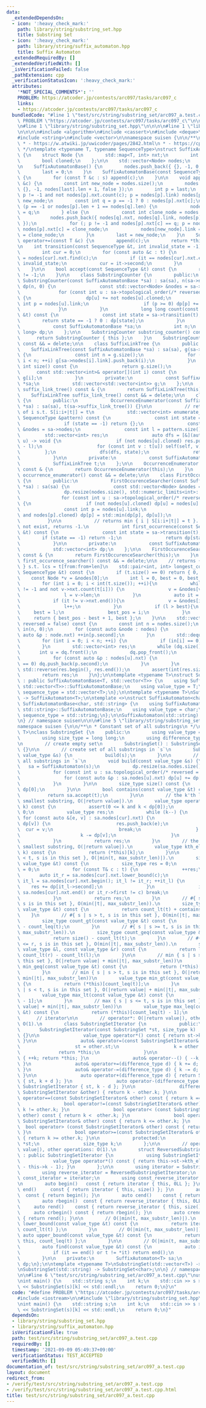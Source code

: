 ```yaml
---
data:
  _extendedDependsOn:
  - icon: ':heavy_check_mark:'
    path: library/string/substring_set.hpp
    title: Substring Set
  - icon: ':heavy_check_mark:'
    path: library/string/suffix_automaton.hpp
    title: Suffix Automaton
  _extendedRequiredBy: []
  _extendedVerifiedWith: []
  _isVerificationFailed: false
  _pathExtension: cpp
  _verificationStatusIcon: ':heavy_check_mark:'
  attributes:
    '*NOT_SPECIAL_COMMENTS*': ''
    PROBLEM: https://atcoder.jp/contests/arc097/tasks/arc097_c
    links:
    - https://atcoder.jp/contests/arc097/tasks/arc097_c
  bundledCode: "#line 1 \"test/src/string/substring_set/arc097_a.test.cpp\"\n#define\
    \ PROBLEM \"https://atcoder.jp/contests/arc097/tasks/arc097_c\"\n\n#include <iostream>\n\
    \n#line 1 \"library/string/substring_set.hpp\"\n\n\n\n#line 1 \"library/string/suffix_automaton.hpp\"\
    \n\n\n\n#include <algorithm>\n#include <cassert>\n#include <deque>\n#include <map>\n\
    #include <string>\n#include <vector>\n\nnamespace suisen {\n\n/**\n * reference\n\
    \ * - https://w.atwiki.jp/uwicoder/pages/2842.html\n * - https://cp-algorithms.com/string/suffix-automaton.html\n\
    \ */\ntemplate <typename T, typename SequenceType>\nstruct SuffixAutomatonBase\
    \ {\n    struct Node {\n        std::map<T, int> nxt;\n        int link, len;\n\
    \        bool cloned;\n    };\n\n    std::vector<Node> nodes;\n    int last;\n\
    \n    SuffixAutomatonBase() {\n        nodes.push_back({ {}, -1, 0, false });\n\
    \        last = 0;\n    }\n    SuffixAutomatonBase(const SequenceType &s) : SuffixAutomatonBase()\
    \ {\n        for (const T &c : s) append(c);\n    }\n\n    void append(const T\
    \ &c) {\n        const int new_node = nodes.size();\n        nodes.push_back({\
    \ {}, -1, nodes[last].len + 1, false });\n        int p = last;\n        for (;\
    \ p != -1 and not nodes[p].nxt.count(c); p = nodes[p].link) nodes[p].nxt[c] =\
    \ new_node;\n        const int q = p == -1 ? 0 : nodes[p].nxt[c];\n        if\
    \ (p == -1 or nodes[p].len + 1 == nodes[q].len) {\n            nodes[new_node].link\
    \ = q;\n        } else {\n            const int clone_node = nodes.size();\n \
    \           nodes.push_back({ nodes[q].nxt, nodes[q].link, nodes[p].len + 1, true\
    \ });\n            for (; p != -1 and nodes[p].nxt[c] == q; p = nodes[p].link)\
    \ nodes[p].nxt[c] = clone_node;\n            nodes[new_node].link = nodes[q].link\
    \ = clone_node;\n        }\n        last = new_node;\n    }\n    SuffixAutomatonBase&\
    \ operator+=(const T &c) {\n        append(c);\n        return *this;\n    }\n\
    \n    int transition(const SequenceType &t, int invalid_state = -1) const {\n\
    \        int cur = 0;\n        for (const auto &c : t) {\n            auto it\
    \ = nodes[cur].nxt.find(c);\n            if (it == nodes[cur].nxt.end()) return\
    \ invalid_state;\n            cur = it->second;\n        }\n        return cur;\n\
    \    }\n\n    bool accept(const SequenceType &t) const {\n        return transition(t)\
    \ != -1;\n    }\n\n    class SubstringCounter {\n        public:\n           \
    \ SubstringCounter(const SuffixAutomatonBase *sa) : sa(sa), n(sa->nodes.size()),\
    \ dp(n, 0) {\n                const std::vector<Node> &nodes = sa->nodes;\n  \
    \              for (const int u : sa->topological_order(/* reversed = */ true))\
    \ {\n                    dp[u] += not nodes[u].cloned;\n                    const\
    \ int p = nodes[u].link;\n                    if (p >= 0) dp[p] += dp[u];\n  \
    \              }\n            }\n            long long count(const SequenceType\
    \ &t) const {\n                const int state = sa->transition(t);\n        \
    \        return state == -1 ? 0 : dp[state];\n            }\n        private:\n\
    \            const SuffixAutomatonBase *sa;\n            int n;\n            std::vector<long\
    \ long> dp;\n    };\n\n    SubstringCounter substring_counter() const & {\n  \
    \      return SubstringCounter { this };\n    }\n    SubstringCounter substring_counter()\
    \ const && = delete;\n\n    class SuffixLinkTree {\n        public:\n        \
    \    SuffixLinkTree(const SuffixAutomatonBase *sa) : sa(sa), g(sa->nodes.size())\
    \ {\n                const int n = g.size();\n                for (int i = 1;\
    \ i < n; ++i) g[sa->nodes[i].link].push_back(i);\n            }\n            const\
    \ int size() const {\n                return g.size();\n            }\n      \
    \      const std::vector<int>& operator[](int i) const {\n                return\
    \ g[i];\n            }\n        private:\n            const SuffixAutomatonBase\
    \ *sa;\n            std::vector<std::vector<int>> g;\n    };\n\n    SuffixLinkTree\
    \ suffix_link_tree() const & {\n        return SuffixLinkTree(this);\n    }\n\
    \    SuffixLinkTree suffix_link_tree() const && = delete;\n\n    class OccurrenceEnumerator\
    \ {\n        public:\n            OccurrenceEnumerator(const SuffixAutomatonBase\
    \ *sa) : sa(sa), t(sa->suffix_link_tree()) {}\n\n            // returns vector\
    \ of i s.t. S[i:i+|t|] = t\n            std::vector<int> enumerate_all_occurrence(const\
    \ SequenceType &pattern) const {\n                const int state = sa->transition(pattern);\n\
    \                if (state == -1) return {};\n                const std::vector<Node>\
    \ &nodes = sa->nodes;\n                const int l = pattern.size();\n       \
    \         std::vector<int> res;\n                auto dfs = [&](auto self, int\
    \ u) -> void {\n                    if (not nodes[u].cloned) res.push_back(nodes[u].len\
    \ - l);\n                    for (const int v : t[u]) self(self, v);\n       \
    \         };\n                dfs(dfs, state);\n                return res;\n\
    \            }\n\n        private:\n            const SuffixAutomatonBase *sa;\n\
    \            SuffixLinkTree t;\n    };\n\n    OccurrenceEnumerator occurrence_enumerator()\
    \ const & {\n        return OccurrenceEnumerator(this);\n    }\n    OccurrenceEnumerator\
    \ occurrence_enumerator() const && = delete;\n\n    class FirstOccurenceSearcher\
    \ {\n        public:\n            FirstOccurenceSearcher(const SuffixAutomatonBase\
    \ *sa) : sa(sa) {\n                const std::vector<Node> &nodes = sa->nodes;\n\
    \                dp.resize(nodes.size(), std::numeric_limits<int>::max());\n \
    \               for (const int u : sa->topological_order(/* reversed = */ true))\
    \ {\n                    if (not nodes[u].cloned) dp[u] = nodes[u].len;\n    \
    \                const int p = nodes[u].link;\n                    if (p >= 0\
    \ and nodes[p].cloned) dp[p] = std::min(dp[p], dp[u]);\n                }\n  \
    \          }\n\n            // returns min { i | S[i:i+|t|] = t }. if such i does\
    \ not exist, returns -1.\n            int first_occurrence(const SequenceType\
    \ &t) const {\n                const int state = sa->transition(t);\n        \
    \        if (state == -1) return -1;\n                return dp[state] - t.size();\n\
    \            }\n\n        private:\n            const SuffixAutomatonBase *sa;\n\
    \            std::vector<int> dp;\n    };\n\n    FirstOccurenceSearcher first_occurence_searcher()\
    \ const & {\n        return FirstOccurenceSearcher(this);\n    }\n    FirstOccurenceSearcher\
    \ first_occurence_searcher() const && = delete;\n\n    // returns { from, len\
    \ } s.t. lcs = t[from:from+len]\n    std::pair<int, int> longest_common_substring(const\
    \ SequenceType &t) const {\n        if (t.size() == 0) return { 0, 0 };\n    \
    \    const Node *v = &nodes[0];\n        int l = 0, best = 0, best_pos = 0;\n\
    \        for (int i = 0; i < int(t.size()); ++i){\n            while (v->link\
    \ != -1 and not v->nxt.count(t[i])) {\n                v = &nodes[v->link];\n\
    \                l = v->len;\n            }\n            auto it = v->nxt.find(t[i]);\n\
    \            if (it != v->nxt.end()){\n                v = &nodes[it->second];\n\
    \                l++;\n            }\n            if (l > best){\n           \
    \     best = l;\n                best_pos = i;\n            }\n        }\n   \
    \     return { best_pos - best + 1, best };\n    }\n\n    std::vector<int> topological_order(bool\
    \ reversed = false) const {\n        const int n = nodes.size();\n        std::vector<int>\
    \ in(n, 0);\n        for (const auto &node : nodes) {\n            for (const\
    \ auto &p : node.nxt) ++in[p.second];\n        }\n        std::deque<int> dq;\n\
    \        for (int i = 0; i < n; ++i) {\n            if (in[i] == 0) dq.push_back(i);\n\
    \        }\n        std::vector<int> res;\n        while (dq.size()) {\n     \
    \       int u = dq.front();\n            dq.pop_front();\n            res.push_back(u);\n\
    \            for (const auto &p : nodes[u].nxt) {\n                if (--in[p.second]\
    \ == 0) dq.push_back(p.second);\n            }\n        }\n        if (reversed)\
    \ std::reverse(res.begin(), res.end());\n        assert(int(res.size()) == n);\n\
    \        return res;\n    }\n};\n\ntemplate <typename T>\nstruct SuffixAutomaton\
    \ : public SuffixAutomatonBase<T, std::vector<T>> {\n    using SuffixAutomatonBase<T,\
    \ std::vector<T>>::SuffixAutomatonBase;\n    using value_type = T;\n    using\
    \ sequence_type = std::vector<T>;\n};\n\ntemplate <typename T>\nSuffixAutomaton(std::vector<T>)\
    \ -> SuffixAutomaton<T>;\n\ntemplate <>\nstruct SuffixAutomaton<char> : public\
    \ SuffixAutomatonBase<char, std::string> {\n    using SuffixAutomatonBase<char,\
    \ std::string>::SuffixAutomatonBase;\n    using value_type = char;\n    using\
    \ sequence_type = std::string;\n};\n\nSuffixAutomaton(std::string) -> SuffixAutomaton<char>;\n\
    \n} // namespace suisen\n\n\n#line 5 \"library/string/substring_set.hpp\"\n\n\
    namespace suisen {\n\n/**\n * Constant set of all substrings\n */\ntemplate <typename\
    \ T>\nclass SubstringSet {\n    public:\n        using value_type = typename SuffixAutomaton<T>::sequence_type;\n\
    \        using size_type = long long;\n        using difference_type = size_type;\n\
    \n        // create empty set\n        SubstringSet() : SubstringSet(value_type{})\
    \ {}\n\n        // create set of all substrings in `s`\n        SubstringSet(const\
    \ value_type &s) {\n            build(s);\n        }\n\n        // build set of\
    \ all substrings in `s`\n        void build(const value_type &s) {\n         \
    \   sa = SuffixAutomaton(s);\n            dp.resize(sa.nodes.size(), size_type(1));\n\
    \            for (const int u : sa.topological_order(/* reversed = */true)) {\n\
    \                for (const auto &p : sa.nodes[u].nxt) dp[u] += dp[p.second];\n\
    \            }\n        }\n\n        size_type size() const {\n            return\
    \ dp[0];\n        }\n\n        bool contains(const value_type &t) const {\n  \
    \          return sa.accept(t);\n        }\n\n        // the k'th lexicographically\
    \ smallest substring, O(|return value|).\n        value_type operator[](size_type\
    \ k) const {\n            assert(0 <= k and k < dp[0]);\n            int cur =\
    \ 0;\n            value_type res;\n            while (k--) {\n               \
    \ for (const auto &[e, v] : sa.nodes[cur].nxt) {\n                    if (k <\
    \ dp[v]) {\n                        res.push_back(e);\n                      \
    \  cur = v;\n                        break;\n                    } else {\n  \
    \                      k -= dp[v];\n                    }\n                }\n\
    \            }\n            return res;\n        }\n        // the k'th lexicographically\
    \ smallest substring, O(|return value|).\n        value_type kth_element(size_type\
    \ k) const {\n            return (*this)[k];\n        }\n\n        // #{ s | s\
    \ < t, s is in this set }, O(|min(t, max_substr_len)|).\n        size_type count_lt(const\
    \ value_type &t) const {\n            size_type res = 0;\n            int cur\
    \ = 0;\n            for (const T& c : t) {\n                ++res;\n         \
    \       auto it_r = sa.nodes[cur].nxt.lower_bound(c);\n                for (auto\
    \ it_l = sa.nodes[cur].nxt.begin(); it_l != it_r; ++it_l) {\n                \
    \    res += dp[it_l->second];\n                }\n                if (it_r ==\
    \ sa.nodes[cur].nxt.end() or it_r->first != c) break;\n                cur = it_r->second;\n\
    \            }\n            return res;\n        }\n        // #{ s | s <= t,\
    \ s is in this set }, O(min(|t|, max_substr_len)).\n        size_type count_leq(const\
    \ value_type &t) const {\n            return count_lt(t) + contains(t);\n    \
    \    }\n        // #{ s | s > t, s is in this set }, O(min(|t|, max_substr_len)).\n\
    \        size_type count_gt(const value_type &t) const {\n            return size()\
    \ - count_leq(t);\n        }\n        // #{ s | s >= t, s is in this set }, O(min(|t|,\
    \ max_substr_len)).\n        size_type count_geq(const value_type &t) const {\n\
    \            return size() - count_lt(t);\n        }\n        // #{ s | l <= s\
    \ <= r, s is in this set }, O(min(|t|, max_substr_len)).\n        size_type count_range(const\
    \ value_type &l, const value_type &r) const {\n            return l >= r ? 0 :\
    \ count_lt(r) - count_lt(l);\n        }\n\n        // min { s | s >= t, s is in\
    \ this set }, O(|return value| + min(|t|, max_substr_len))\n        value_type\
    \ min_geq(const value_type &t) const {\n            return (*this)[count_lt(t)];\n\
    \        }\n        // min { s | s > t, s is in this set }, O(|return value| +\
    \ min(|t|, max_substr_len))\n        value_type min_gt(const value_type &t) const\
    \ {\n            return (*this)[count_leq(t)];\n        }\n        // max { s\
    \ | s < t, s is in this set }, O(|return value| + min(|t|, max_substr_len))\n\
    \        value_type max_lt(const value_type &t) const {\n            return (*this)[count_lt(t)\
    \ - 1];\n        }\n        // max { s | s <= t, s is in this set }, O(|return\
    \ value| + min(|t|, max_substr_len))\n        value_type max_leq(const value_type\
    \ &t) const {\n            return (*this)[count_leq(t) - 1];\n        }\n\n  \
    \      // iterator\n\n        // operator*: O(|return value|), other operations:\
    \ O(1).\n        class SubstringSetIterator {\n            public:\n         \
    \       SubstringSetIterator(const SubstringSet *st, size_type k) : st(st), k(k)\
    \ {}\n\n                value_type operator*() const { return st->kth_substring(k);\
    \ }\n\n                auto& operator=(const SubstringSetIterator& other) {\n\
    \                    st = other.st;\n                    k = other.k;\n      \
    \              return *this;\n                }\n\n                auto& operator++()\
    \ { ++k; return *this; }\n                auto& operator--() { --k; return *this;\
    \ }\n                auto& operator+=(difference_type d) { k += d; return *this;\
    \ }\n                auto& operator-=(difference_type d) { k -= d; return *this;\
    \ }\n\n                auto operator+(difference_type d) { return SubstringSetIterator\
    \ { st, k + d }; }\n                auto operator-(difference_type d) { return\
    \ SubstringSetIterator { st, k - d }; }\n\n                difference_type operator-(const\
    \ SubstringSetIterator &other) { return k - other.k; }\n\n                bool\
    \ operator==(const SubstringSetIterator& other) const { return k == other.k; }\n\
    \                bool operator!=(const SubstringSetIterator& other) const { return\
    \ k != other.k; }\n                bool operator< (const SubstringSetIterator&\
    \ other) const { return k <  other.k; }\n                bool operator<=(const\
    \ SubstringSetIterator& other) const { return k <= other.k; }\n              \
    \  bool operator> (const SubstringSetIterator& other) const { return k >  other.k;\
    \ }\n                bool operator>=(const SubstringSetIterator& other) const\
    \ { return k >= other.k; }\n\n            protected:\n                const SubstringSet\
    \ *st;\n                size_type k;\n        };\n\n        // operator*: O(|return\
    \ value|), other operations: O(1).\n        struct ReversedSubstringSetIterator\
    \ : public SubstringSetIterator {\n            using SubstringSetIterator::SubstringSetIterator;\n\
    \            value_type operator*() const { return this->st->kth_element(this->st->size()\
    \ - this->k - 1); }\n        };\n\n        using iterator = SubstringSetIterator;\n\
    \        using reverse_iterator = ReversedSubstringSetIterator;\n        using\
    \ const_iterator = iterator;\n        using const_reverse_iterator = reverse_iterator;\n\
    \n        auto begin()   const { return iterator { this, 0LL }; }\n        auto\
    \ end()     const { return iterator { this, size() }; }\n        auto cbegin()\
    \  const { return begin(); }\n        auto cend()    const { return end(); }\n\
    \        auto rbegin()  const { return reverse_iterator { this, 0LL }; }\n   \
    \     auto rend()    const { return reverse_iterator { this, size() }; }\n   \
    \     auto crbegin() const { return rbegin(); }\n        auto crend()   const\
    \ { return rend(); }\n\n        // O(|min(t, max_substr_len)|).\n        auto\
    \ lower_bound(const value_type &t) const {\n            return iterator { this,\
    \ count_lt(t) };\n        }\n        // O(|min(t, max_substr_len)|).\n       \
    \ auto upper_bound(const value_type &t) const {\n            return iterator {\
    \ this, count_leq(t) };\n        }\n\n        // O(|min(t, max_substr_len)|).\n\
    \        auto find(const value_type &t) const {\n            auto it = lower_bound(t);\n\
    \            if (it == end() or t != *it) return end();\n            return it;\n\
    \        }\n\n    private:\n        SuffixAutomaton<T> sa;\n        std::vector<size_type>\
    \ dp;\n};\n\ntemplate <typename T>\nSubstringSet(std::vector<T>) -> SubstringSet<T>;\n\
    \nSubstringSet(std::string) -> SubstringSet<char>;\n\n} // namespace suisen\n\n\
    \n\n#line 6 \"test/src/string/substring_set/arc097_a.test.cpp\"\nusing suisen::SubstringSet;\n\
    \nint main() {\n    std::string s;\n    int k;\n    std::cin >> s >> k;\n    std::cout\
    \ << SubstringSet(s)[k] << std::endl;\n    return 0;\n}\n"
  code: "#define PROBLEM \"https://atcoder.jp/contests/arc097/tasks/arc097_c\"\n\n\
    #include <iostream>\n\n#include \"library/string/substring_set.hpp\"\nusing suisen::SubstringSet;\n\
    \nint main() {\n    std::string s;\n    int k;\n    std::cin >> s >> k;\n    std::cout\
    \ << SubstringSet(s)[k] << std::endl;\n    return 0;\n}"
  dependsOn:
  - library/string/substring_set.hpp
  - library/string/suffix_automaton.hpp
  isVerificationFile: true
  path: test/src/string/substring_set/arc097_a.test.cpp
  requiredBy: []
  timestamp: '2021-09-09 05:49:37+09:00'
  verificationStatus: TEST_ACCEPTED
  verifiedWith: []
documentation_of: test/src/string/substring_set/arc097_a.test.cpp
layout: document
redirect_from:
- /verify/test/src/string/substring_set/arc097_a.test.cpp
- /verify/test/src/string/substring_set/arc097_a.test.cpp.html
title: test/src/string/substring_set/arc097_a.test.cpp
---
```

